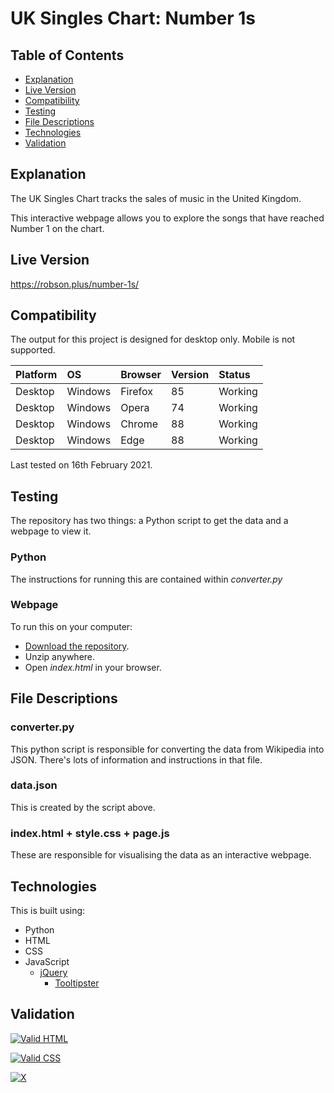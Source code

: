 # UK Singles Chart: Number 1s

## Table of Contents

 * [Explanation](#explanation)
 * [Live Version](#live-version)
 * [Compatibility](#compatibility)
 * [Testing](#testing) 
 * [File Descriptions](#file-descriptions)
 * [Technologies](#technologies)
 * [Validation](#validation)
 
## Explanation

The UK Singles Chart tracks the sales of music in the United Kingdom.

This interactive webpage allows you to explore the songs that have reached Number 1 on the chart.

## Live Version

https://robson.plus/number-1s/

## Compatibility

The output for this project is designed for desktop only. Mobile is not supported.

| Platform | OS      | Browser          | Version | Status  |
| :------- | :------ | :--------------- | :------ | :------ |
| Desktop  | Windows | Firefox          | 85      | Working |
| Desktop  | Windows | Opera            | 74      | Working |
| Desktop  | Windows | Chrome           | 88      | Working |
| Desktop  | Windows | Edge             | 88      | Working |

Last tested on 16th February 2021.

## Testing

The repository has two things: a Python script to get the data and a webpage to view it.

### Python

The instructions for running this are contained within *converter.py*

### Webpage

To run this on your computer:
 * [Download the repository](https://github.com/Robson/UK-Singles-Chart-Number-1s/archive/master.zip).
 * Unzip anywhere.
 * Open *index.html* in your browser.

## File Descriptions

### converter.py
This python script is responsible for converting the data from Wikipedia into JSON. There's lots of information and instructions in that file.

### data.json
This is created by the script above.

### index.html + style.css + page.js
These are responsible for visualising the data as an interactive webpage.

## Technologies

This is built using:
 * Python
 * HTML
 * CSS
 * JavaScript
   * <a href="https://github.com/jquery/jquery">jQuery</a>
     * <a href="https://github.com/calebjacob/tooltipster">Tooltipster</a>

## Validation
	 
<a href="https://validator.w3.org/nu/?doc=https%3A%2F%2Frobson.plus%2Fnumber-1s%2F"><img src="https://www.w3.org/Icons/valid-html401-blue" alt="Valid HTML" /></a>

<a href="https://jigsaw.w3.org/css-validator/validator?uri=https%3A%2F%2Frobson.plus%2Fnumber-1s%2Fstyle.css&profile=css3svg&usermedium=all&warning=1&vextwarning=&lang=en"><img src="https://jigsaw.w3.org/css-validator/images/vcss-blue" alt="Valid CSS" /></a>   	 

[![X](https://www.codefactor.io/repository/github/robson/UK-Singles-Chart-Number-1s/badge?style=flat-square)](https://www.codefactor.io/repository/github/robson/UK-Singles-Chart-Number-1s)
